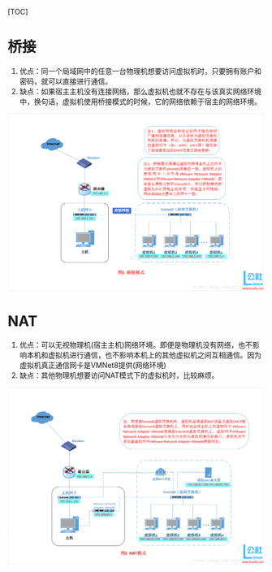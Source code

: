 [TOC]

# 桥接

1. 优点：同一个局域网中的任意一台物理机想要访问虚拟机时，只要拥有账户和密码，就可以直接进行通信。
2. 缺点：如果宿主主机没有连接网络，那么虚拟机也就不存在与该真实网络环境中，换句话，虚拟机使用桥接模式的时候，它的网络依赖于宿主的网络环境。

![](..\img\Linux知识\桥接.png)



# NAT

1. 优点：可以无视物理机(宿主主机)网络环境。即便是物理机没有网络，也不影响本机和虚拟机进行通信，也不影响本机上的其他虚拟机之间互相通信。因为虚拟机真正通信网卡是VMNet8提供(网络环境)
2. 缺点：其他物理机想要访问NAT模式下的虚拟机时，比较麻烦。

![](..\img\Linux知识\NAT.png)